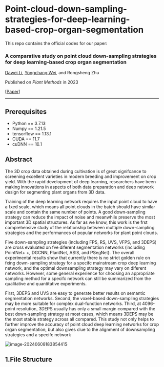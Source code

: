 # Point-cloud-down-sampling-strategies-for-deep-learning-based-crop-organ-segmentation
This repo contains the official codes for our paper:

### **A comparative study on point cloud down-sampling strategies for deep learning-based crop organ segmentation**

[Dawei Li](https://davidleepp.github.io/),  [Yongchang Wei](https://github.com/WeiyongchangChina), and Rongsheng Zhu

Published on *Plant Methods* in 2023

[[Paper](https://link.springer.com/article/10.1186/s13007-023-01099-7)]

___

## Prerequisites

- Python == 3.7.13
- Numpy == 1.21.5
- tensorflow == 1.13.1
- CUDA == 11.7
- cuDNN == 10.1

## Abstract

The 3D crop data obtained during cultivation is of great signifcance to screening excellent varieties in modern breeding and improvement on crop yield. With the rapid development of deep learning, researchers have been making  innovations in aspects of both data preparation and deep network design for segmenting plant organs from 3D  data. 

Training of the deep learning network requires the input point cloud to have a fxed scale, which means all  point clouds in the batch should have similar scale and contain the same number of points. A good down-sampling  strategy can reduce the impact of noise and meanwhile preserve the most important 3D spatial structures. As far  as we know, this work is the frst comprehensive study of the relationship between multiple down-sampling strategies and the performances of popular networks for plant point clouds. 

Five down-sampling strategies (including  FPS, RS, UVS, VFPS, and 3DEPS) are cross evaluated on fve diferent segmentation networks (including PointNet+ +,  DGCNN, PlantNet, ASIS, and PSegNet). The overall experimental results show that currently there is no strict golden  rule on fxing down-sampling strategy for a specifc mainstream crop deep learning network, and the optimal downsampling strategy may vary on diferent networks. However, some general experience for choosing an appropriate  sampling method for a specifc network can still be summarized from the qualitative and quantitative experiments. 

 First, 3DEPS and UVS are easy to generate better results on semantic segmentation networks. Second, the voxel-based  down-sampling strategies may be more suitable for complex dual-function networks. Third, at 4096-point resolution,  3DEPS usually has only a small margin compared with the best down-sampling strategy at most cases, which means  3DEPS may be the most stable strategy across all compared. This study not only helps to further improve the accuracy  of point cloud deep learning networks for crop organ segmentation, but also gives clue to the alignment of downsampling strategies and a specifc network

![image-20240606183854415](C:\Users\weiyo\AppData\Roaming\Typora\typora-user-images\image-20240606183854415.png)

## 1.File Structure
